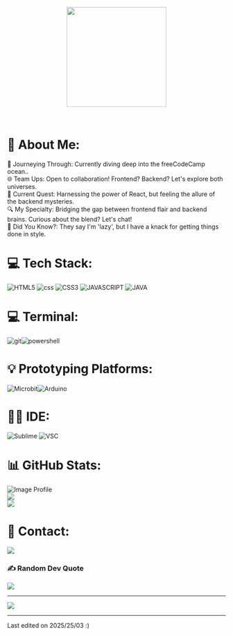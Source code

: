 <p align="center">
  <img src="https://miro.medium.com/max/2048/1*OohqW5DGh9CQS4hLY5FXzA.png" height="230"/>
</p>
<Br>
  
# 💫 About Me:
🚀 Journeying Through: Currently diving deep into the freeCodeCamp ocean..<br>🌐 Team Ups: Open to collaboration! Frontend? Backend? Let's explore both universes.<br>📘 Current Quest: Harnessing the power of React, but feeling the allure of the backend mysteries.<br>🔍 My Specialty: Bridging the gap between frontend flair and backend brains. Curious about the blend? Let's chat!<br>🌟 Did You Know?: They say I'm 'lazy', but I have a knack for getting things done in style.



# 💻 Tech Stack:
![HTML5](https://img.shields.io/badge/html5-%23E34F26.svg?style=for-the-badge&logo=html5&logoColor=white) ![css](https://img.shields.io/badge/CSS-239120?&style=for-the-badge&logo=css3&logoColor=white
) ![CSS3](https://img.shields.io/badge/css3-%231572B6.svg?style=for-the-badge&logo=css3&logoColor=white) ![JAVASCRIPT](https://img.shields.io/badge/JavaScript-F7DF1E?style=for-the-badge&logo=javascript&logoColor=black
) ![JAVA](https://img.shields.io/badge/Java-ED8B00?style=for-the-badge&logo=openjdk&logoColor=white
)

# 💻 Terminal:
![git](https://img.shields.io/badge/GIT-E44C30?style=for-the-badge&logo=git&logoColor=white
)![powershell](https://img.shields.io/badge/powershell-5391FE?style=for-the-badge&logo=powershell&logoColor=white
)

# 💡 Prototyping Platforms:
![Microbit](https://github.com/user-attachments/assets/fa4ab293-4160-47c9-a6b7-121ea93c0cc6)![Arduino](https://img.shields.io/badge/Arduino-00979D?style=for-the-badge&logo=Arduino&logoColor=white
)

# 👩‍💻 IDE:
![Sublime](https://img.shields.io/badge/sublime_text-%23575757.svg?&style=for-the-badge&logo=sublime-text&logoColor=important) ![VSC](https://img.shields.io/badge/Visual_Studio_Code-0078D4?style=for-the-badge&logo=visual%20studio%20code&logoColor=white
)

# 📊 GitHub Stats:
![Image Profile](https://github-readme-stats.vercel.app/api/?username=DamianCaorsi\&show_icons=true\&title_color=fff\&icon_color=79ff97\&text_color=9f9f9f\&bg_color=151515) <br/>
![](https://github-readme-streak-stats.herokuapp.com/?user=DamianCaorsi&theme=dark&hide_border=false)<br/>
![](https://github-readme-stats.vercel.app/api/top-langs/?username=DamianCaorsi&theme=dark&hide_border=false&include_all_commits=false&count_private=false&layout=compact)

# 📱 Contact:
<a href="mailto:caordamianjob@gmail.com" target="_blank"><img src="https://img.shields.io/badge/Email-caordamianjob@gmail.com-teal?style=for-the-badge&logo=gmail"></a>

### ✍️ Random Dev Quote
![](https://quotes-github-readme.vercel.app/api?type=horizontal&theme=radical)

---
[![](https://visitcount.itsvg.in/api?id=Aneal07&icon=2&color=4)](https://visitcount.itsvg.in)

------

Last edited on 2025/25/03 :) 
